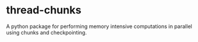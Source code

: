 # thread-chunks
A python package for performing memory intensive computations in parallel using chunks and checkpointing.
